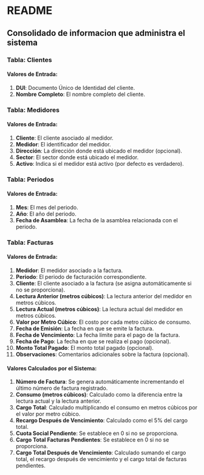 # README

## Consolidado de informacion que administra el sistema

### Tabla: Clientes

#### Valores de Entrada:

1. **DUI**: Documento Único de Identidad del cliente.
2. **Nombre Completo**: El nombre completo del cliente.

### Tabla: Medidores

#### Valores de Entrada:

1. **Cliente**: El cliente asociado al medidor.
2. **Medidor**: El identificador del medidor.
3. **Dirección**: La dirección donde está ubicado el medidor (opcional).
4. **Sector**: El sector donde está ubicado el medidor.
5. **Activo**: Indica si el medidor está activo (por defecto es verdadero).

### Tabla: Periodos

#### Valores de Entrada:

1. **Mes**: El mes del periodo.
2. **Año**: El año del periodo.
3. **Fecha de Asamblea**: La fecha de la asamblea relacionada con el periodo.

### Tabla: Facturas

#### Valores de Entrada:

1. **Medidor**: El medidor asociado a la factura.
2. **Periodo**: El periodo de facturación correspondiente.
3. **Cliente**: El cliente asociado a la factura (se asigna automáticamente si no se proporciona).
4. **Lectura Anterior (metros cúbicos)**: La lectura anterior del medidor en metros cúbicos.
5. **Lectura Actual (metros cúbicos)**: La lectura actual del medidor en metros cúbicos.
6. **Valor por Metro Cúbico**: El costo por cada metro cúbico de consumo.
7. **Fecha de Emisión**: La fecha en que se emite la factura.
8. **Fecha de Vencimiento**: La fecha límite para el pago de la factura.
9. **Fecha de Pago**: La fecha en que se realiza el pago (opcional).
10. **Monto Total Pagado**: El monto total pagado (opcional).
11. **Observaciones**: Comentarios adicionales sobre la factura (opcional).

#### Valores Calculados por el Sistema:

1. **Número de Factura**: Se genera automáticamente incrementando el último número de factura registrado.
2. **Consumo (metros cúbicos)**: Calculado como la diferencia entre la lectura actual y la lectura anterior.
3. **Cargo Total**: Calculado multiplicando el consumo en metros cúbicos por el valor por metro cúbico.
4. **Recargo Después de Vencimiento**: Calculado como el 5% del cargo total.
5. **Cuota Social Pendiente**: Se establece en 0 si no se proporciona.
6. **Cargo Total Facturas Pendientes**: Se establece en 0 si no se proporciona.
7. **Cargo Total Después de Vencimiento**: Calculado sumando el cargo total, el recargo después de vencimiento y el cargo total de facturas pendientes.